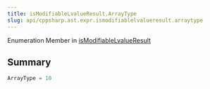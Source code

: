 ```yaml
---
title: isModifiableLvalueResult.ArrayType
slug: api/cppsharp.ast.expr.ismodifiablelvalueresult.arraytype
---
```

Enumeration Member in [isModifiableLvalueResult](/api/cppsharp/ast/expr/ismodifiablelvalueresult)

## Summary



```csharp
ArrayType = 10
```

